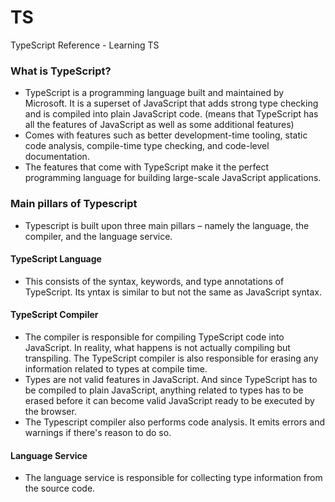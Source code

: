 # TS
TypeScript Reference - Learning TS

### What is TypeScript?
-  TypeScript is a programming language built and maintained by Microsoft. It is a superset of JavaScript that adds strong type checking and is compiled into plain JavaScript code. (means that TypeScript has all the features of JavaScript as well as some additional features)
-  Comes with features such as better development-time tooling, static code analysis, compile-time type checking, and code-level documentation.
-  The features that come with TypeScript make it the perfect programming language for building large-scale JavaScript applications.

### Main pillars of Typescript
- Typescript is built upon three main pillars – namely the language, the compiler, and the language service.

#### TypeScript Language
- This consists of the syntax, keywords, and type annotations of TypeScript. Its yntax is similar to but not the same as JavaScript syntax.

#### TypeScript Compiler
- The compiler is responsible for compiling TypeScript code into JavaScript. In reality, what happens is not actually compiling but transpiling. The TypeScript compiler is also responsible for erasing any information related to types at compile time.
- Types are not valid features in JavaScript. And since TypeScript has to be compiled to plain JavaScript, anything related to types has to be erased before it can become valid JavaScript ready to be executed by the browser.
- The Typescript compiler also performs code analysis. It emits errors and warnings if there's reason to do so.

#### Language Service
- The language service is responsible for collecting type information from the source code.
